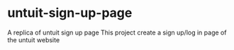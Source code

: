 # untuit-sign-up-page
A replica of untuit sign up page
This project create a sign up/log in page of the untuit website
